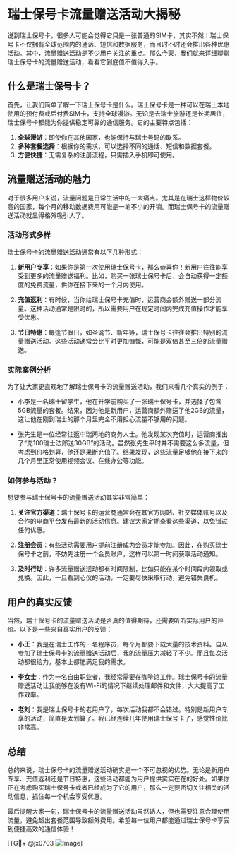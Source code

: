 # 瑞士保号卡流量赠送活动大揭秘

说到瑞士保号卡，很多人可能会觉得它只是一张普通的SIM卡，其实不然！瑞士保号卡不仅拥有全球范围内的通话、短信和数据服务，而且时不时还会推出各种优惠活动。其中，流量赠送活动是不少用户关注的重点。那么今天，我们就来详细聊聊瑞士保号卡的流量赠送活动，看看它到底值不值得入手。

## 什么是瑞士保号卡？

首先，让我们简单了解一下瑞士保号卡是什么。瑞士保号卡是一种可以在瑞士本地使用的预付费或后付费SIM卡，支持全球漫游。无论是去瑞士旅游还是长期居住，瑞士保号卡都能为你提供稳定可靠的通信服务。它的主要特点包括：

1. **全球漫游**：即使你在其他国家，也能保持与瑞士号码的联系。
2. **多种套餐选择**：根据你的需求，可以选择不同的通话、短信和数据套餐。
3. **方便快捷**：无需复杂的注册流程，只需插入手机即可使用。

## 流量赠送活动的魅力

对于很多用户来说，流量问题是日常生活中的一大痛点。尤其是在瑞士这样物价较高的国家，每个月的移动数据费用可能是一笔不小的开销。而瑞士保号卡的流量赠送活动就显得格外吸引人了。

### 活动形式多样

瑞士保号卡的流量赠送活动通常有以下几种形式：

1. **新用户专享**：如果你是第一次使用瑞士保号卡，那么恭喜你！新用户往往能享受到更多的流量赠送福利。比如，购买一张瑞士保号卡后，会自动获得一定额度的免费流量，供你在接下来的一个月内使用。
   
2. **充值返利**：有时候，当你给瑞士保号卡充值时，运营商会额外赠送一部分流量。这种活动通常是限时的，所以需要用户在规定时间内完成充值操作才能享受优惠。

3. **节日特惠**：每逢节假日，如圣诞节、新年等，瑞士保号卡往往会推出特别的流量赠送活动。这些活动通常会比平时更加慷慨，可能是双倍甚至三倍的流量赠送。

### 实际案例分析

为了让大家更直观地了解瑞士保号卡的流量赠送活动，我们来看几个真实的例子：

- 小李是一名瑞士留学生，他在开学前购买了一张瑞士保号卡，并选择了包含5GB流量的套餐。结果，因为他是新用户，运营商额外赠送了他2GB的流量，这让他在刚到瑞士的那个月里完全不用担心流量不够用的问题。

- 张先生是一位经常往返中瑞两地的商务人士。他发现某次充值时，运营商推出了“充100瑞士法郎送30GB”的活动。虽然张先生平时并不需要这么多流量，但考虑到价格划算，他还是果断充值了。结果发现，这些流量足够他在接下来的几个月里正常使用视频会议、在线办公等功能。

### 如何参与活动？

想要参与瑞士保号卡的流量赠送活动其实非常简单：

1. **关注官方渠道**：瑞士保号卡的运营商通常会在其官方网站、社交媒体账号以及合作的电商平台发布最新的活动信息。建议大家定期查看这些渠道，以免错过任何优惠。

2. **注册会员**：有些活动需要用户提前注册成为会员才能参加。因此，在购买瑞士保号卡之前，不妨先注册一个会员账户，这样可以第一时间获取活动通知。

3. **及时行动**：许多流量赠送活动都有时间限制，比如只能在某个时间段内领取或兑换。因此，一旦看到心仪的活动，一定要尽快采取行动，避免错失良机。

## 用户的真实反馈

当然，瑞士保号卡的流量赠送活动是否真的值得期待，还需要听听实际用户的评价。以下是一些来自真实用户的反馈：

- **小王**：我是在瑞士工作的一名程序员，每个月都要下载大量的技术资料。自从参加了瑞士保号卡的流量赠送活动后，我的流量压力减轻了不少。而且每次活动都很给力，基本上都能满足我的需求。

- **李女士**：作为一名自由职业者，我经常需要在咖啡馆工作。瑞士保号卡的流量赠送活动让我能够在没有Wi-Fi的情况下继续处理邮件和文件，大大提高了工作效率。

- **老刘**：我是瑞士保号卡的老用户了，每次活动我都不会错过。特别是新用户专享的活动，简直是太划算了。我已经连续几年使用瑞士保号卡了，感觉性价比非常高。

## 总结

总的来说，瑞士保号卡的流量赠送活动确实是一个不可忽视的优势。无论是新用户专享、充值返利还是节日特惠，这些活动都能为用户提供实实在在的好处。如果你正在考虑购买瑞士保号卡或者已经成为了它的用户，那么一定要密切关注相关的活动信息，抓住每一个机会享受优惠。

最后提醒大家一句，瑞士保号卡的流量赠送活动虽然诱人，但也需要注意合理使用流量，避免超出套餐范围导致额外费用。希望每一位用户都能通过瑞士保号卡享受到便捷高效的通信体验！

[TG💪+ @jx0703 ![Image](https://github.com/user-attachments/assets/dbca1d08-cadb-493c-b0ec-ad6f7a83f270)]